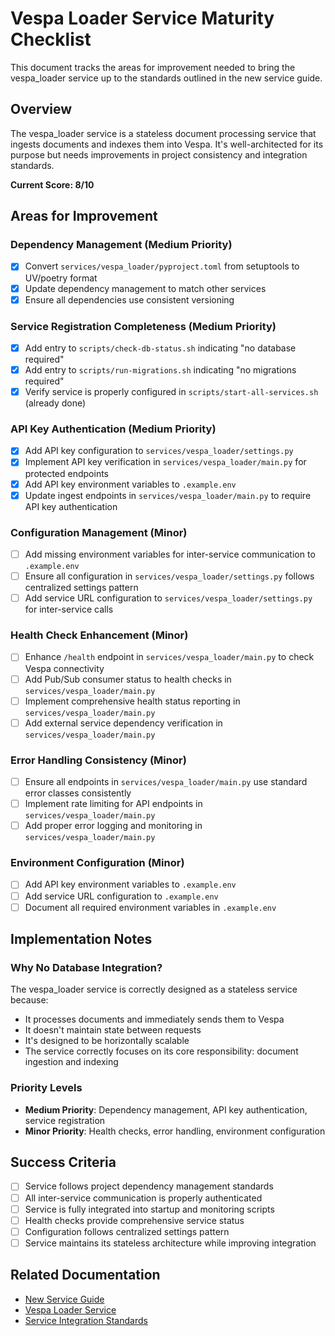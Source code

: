 # Vespa Loader Service Maturity Checklist

This document tracks the areas for improvement needed to bring the vespa_loader service up to the standards outlined in the new service guide.

## Overview

The vespa_loader service is a stateless document processing service that ingests documents and indexes them into Vespa. It's well-architected for its purpose but needs improvements in project consistency and integration standards.

**Current Score: 8/10**

## Areas for Improvement

### Dependency Management (Medium Priority)
- [x] Convert `services/vespa_loader/pyproject.toml` from setuptools to UV/poetry format
- [x] Update dependency management to match other services
- [x] Ensure all dependencies use consistent versioning

### Service Registration Completeness (Medium Priority)
- [x] Add entry to `scripts/check-db-status.sh` indicating "no database required"
- [x] Add entry to `scripts/run-migrations.sh` indicating "no migrations required"
- [x] Verify service is properly configured in `scripts/start-all-services.sh` (already done)

### API Key Authentication (Medium Priority)
- [x] Add API key configuration to `services/vespa_loader/settings.py`
- [x] Implement API key verification in `services/vespa_loader/main.py` for protected endpoints
- [x] Add API key environment variables to `.example.env`
- [x] Update ingest endpoints in `services/vespa_loader/main.py` to require API key authentication

### Configuration Management (Minor)
- [ ] Add missing environment variables for inter-service communication to `.example.env`
- [ ] Ensure all configuration in `services/vespa_loader/settings.py` follows centralized settings pattern
- [ ] Add service URL configuration to `services/vespa_loader/settings.py` for inter-service calls

### Health Check Enhancement (Minor)
- [ ] Enhance `/health` endpoint in `services/vespa_loader/main.py` to check Vespa connectivity
- [ ] Add Pub/Sub consumer status to health checks in `services/vespa_loader/main.py`
- [ ] Implement comprehensive health status reporting in `services/vespa_loader/main.py`
- [ ] Add external service dependency verification in `services/vespa_loader/main.py`

### Error Handling Consistency (Minor)
- [ ] Ensure all endpoints in `services/vespa_loader/main.py` use standard error classes consistently
- [ ] Implement rate limiting for API endpoints in `services/vespa_loader/main.py`
- [ ] Add proper error logging and monitoring in `services/vespa_loader/main.py`

### Environment Configuration (Minor)
- [ ] Add API key environment variables to `.example.env`
- [ ] Add service URL configuration to `.example.env`
- [ ] Document all required environment variables in `.example.env`

## Implementation Notes

### Why No Database Integration?
The vespa_loader service is correctly designed as a stateless service because:
- It processes documents and immediately sends them to Vespa
- It doesn't maintain state between requests
- It's designed to be horizontally scalable
- The service correctly focuses on its core responsibility: document ingestion and indexing

### Priority Levels
- **Medium Priority**: Dependency management, API key authentication, service registration
- **Minor Priority**: Health checks, error handling, environment configuration

## Success Criteria

- [ ] Service follows project dependency management standards
- [ ] All inter-service communication is properly authenticated
- [ ] Service is fully integrated into startup and monitoring scripts
- [ ] Health checks provide comprehensive service status
- [ ] Configuration follows centralized settings pattern
- [ ] Service maintains its stateless architecture while improving integration

## Related Documentation

- [New Service Guide](../documentation/new-service-guide.md)
- [Vespa Loader Service](../services/vespa_loader/)
- [Service Integration Standards](../documentation/backend-architecture.md)
